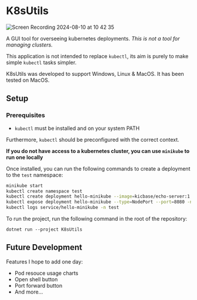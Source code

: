 # K8sUtils

![Screen Recording 2024-08-10 at 10 42 35](https://github.com/user-attachments/assets/6db53ec9-7280-4870-99fd-1eb1a33fa5d3)

A GUI tool for overseeing kubernetes deployments. *This is not a tool for managing clusters.*

This application is not intended to replace `kubectl`, its aim is purely to make simple `kubectl` tasks simpler.

K8sUtils was developed to support Windows, Linux & MacOS. It has been tested on MacOS.

## Setup

### Prerequisites

- `kubectl` must be installed and on your system PATH

Furthermore, `kubectl` should be preconfigured with the correct context.

**If you do not have access to a kubernetes cluster, you can use `minikube` to run one locally**

Once installed, you can run the following commands to create a deployment to the `test` namespace:

```bash
minikube start
kubectl create namespace test
kubectl create deployment hello-minikube --image=kicbase/echo-server:1.0 -n test
kubectl expose deployment hello-minikube --type=NodePort --port=8080 -n test
kubectl logs service/hello-minikube -n test
```

To run the project, run the following command in the root of the repository:

`dotnet run --project K8sUtils`

## Future Development

Features I hope to add one day:

- Pod resouce usage charts
- Open shell button
- Port forward button
- And more...
